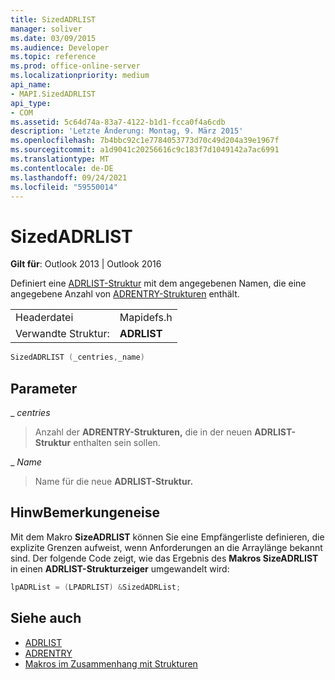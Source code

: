 ```yaml
---
title: SizedADRLIST
manager: soliver
ms.date: 03/09/2015
ms.audience: Developer
ms.topic: reference
ms.prod: office-online-server
ms.localizationpriority: medium
api_name:
- MAPI.SizedADRLIST
api_type:
- COM
ms.assetid: 5c64d74a-83a7-4122-b1d1-fcca0f4a6cdb
description: 'Letzte Änderung: Montag, 9. März 2015'
ms.openlocfilehash: 7b4bbc92c1e7784053773d70c49d204a39e1967f
ms.sourcegitcommit: a1d9041c20256616c9c183f7d1049142a7ac6991
ms.translationtype: MT
ms.contentlocale: de-DE
ms.lasthandoff: 09/24/2021
ms.locfileid: "59550014"
---
```

# <a name="sizedadrlist"></a>SizedADRLIST

**Gilt für**: Outlook 2013 | Outlook 2016 
  
Definiert eine [ADRLIST-Struktur](adrlist.md) mit dem angegebenen Namen, die eine angegebene Anzahl von [ADRENTRY-Strukturen](adrentry.md) enthält. 
  
|||
|:-----|:-----|
|Headerdatei  <br/> |Mapidefs.h  <br/> |
|Verwandte Struktur:  <br/> |**ADRLIST** <br/> |
   
```cpp
SizedADRLIST (_centries,_name)
```

## <a name="parameters"></a>Parameter

_ _centries_
  
> Anzahl der **ADRENTRY-Strukturen,** die in der neuen **ADRLIST-Struktur** enthalten sein sollen. 
    
_ _Name_
  
> Name für die neue **ADRLIST-Struktur.** 
    
## <a name="remarks"></a>HinwBemerkungeneise

Mit dem Makro **SizeADRLIST** können Sie eine Empfängerliste definieren, die explizite Grenzen aufweist, wenn Anforderungen an die Arraylänge bekannt sind. Der folgende Code zeigt, wie das Ergebnis des **Makros SizeADRLIST** in einen **ADRLIST-Strukturzeiger** umgewandelt wird: 
  
```cpp
lpADRList = (LPADRLIST) &SizedADRList;
```

## <a name="see-also"></a>Siehe auch

- [ADRLIST](adrlist.md)
- [ADRENTRY](adrentry.md)
- [Makros im Zusammenhang mit Strukturen](macros-related-to-structures.md)

